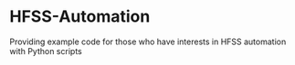 # HFSS-Automation
Providing example code for those who have interests in HFSS automation with Python scripts

